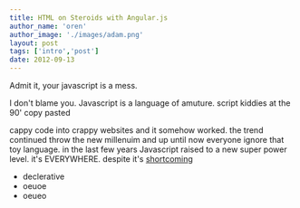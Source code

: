 ```yaml
---
title: HTML on Steroids with Angular.js
author_name: 'oren'
author_image: './images/adam.png'
layout: post
tags: ['intro','post']
date: 2012-09-13
---
```



Admit it, your javascript is a mess.

I don't blame you. Javascript is a language of amuture. script kiddies at the 90' copy pasted

cappy code into crappy websites and it somehow worked. the trend continued throw the new millenuim and up until 
now everyone ignore that toy language.
in the last few years Javascript raised to a new super power level. it's EVERYWHERE.
despite it's [shortcoming](http://www.google.com)

* declerative
* oeuoe
* oeueo

